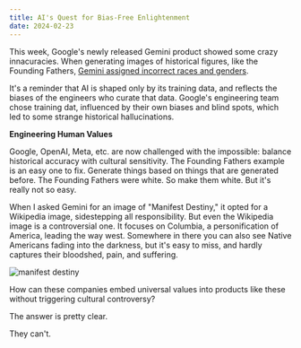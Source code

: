 ```yaml
---
title: AI's Quest for Bias-Free Enlightenment
date: 2024-02-23
---
```


This week, Google's newly released Gemini product showed some crazy innacuracies. When generating images of historical figures, like the Founding Fathers, [Gemini assigned incorrect races and genders](https://www.theverge.com/2024/2/21/24079371/google-ai-gemini-generative-inaccurate-historical).

It's a reminder that AI is shaped only by its training data, and reflects the biases of the engineers who curate that data. Google's engineering team chose training dat, influenced by their own biases and blind spots, which led to some strange historical hallucinations.

**Engineering Human Values**

Google, OpenAI, Meta, etc. are now challenged with the impossible: balance historical accuracy with cultural sensitivity. The Founding Fathers example is an easy one to fix. Generate things based on things that are generated before. The Founding Fathers were white. So make them white. But it's really not so easy.

When I asked Gemini for an image of "Manifest Destiny," it opted for a Wikipedia image, sidestepping all responsibility. But even the Wikipedia image is a controversial one. It focuses on Columbia, a personification of America, leading the way west. Somewhere in there you can also see Native Americans fading into the darkness, but it's easy to miss, and hardly captures their bloodshed, pain, and suffering.

![manifest destiny](/images/American_Progress_(John_Gast_painting).jpg)

How can these companies embed universal values into products like these without triggering cultural controversy? 

The answer is pretty clear.

They can't.